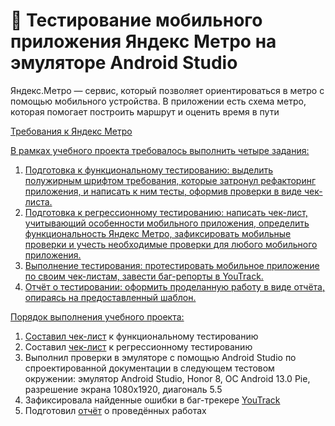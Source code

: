 # 📱 Тестирование мобильного приложения Яндекс Метро на эмуляторе Android Studio
Яндекс.Метро — сервис, который позволяет ориентироваться в метро с помощью мобильного устройства. В приложении есть схема метро, которая помогает построить маршрут и оценить время в пути

<a href="https://code.s3.yandex.net/qa/files/Yandex_metro.pdf">Требования к Яндекс Метро

В рамках учебного проекта требовалось выполнить четыре задания:
1. Подготовка к функциональному тестированию: выделить полужирным шрифтом требования, которые затронул рефакторинг приложения, и написать к ним тесты, оформив проверки в виде чек-листа.
2. Подготовка к регрессионному тестированию: написать чек-лист, учитывающий особенности мобильного приложения, определить функциональность Яндекс Метро, зафиксировать мобильные проверки и учесть необходимые проверки для любого мобильного приложения.
3. Выполнение тестирования: протестировать мобильное приложение по своим чек-листам, завести баг-репорты в YouTrack.
4. Отчёт о тестировании: оформить проделанную работу в виде отчёта, опираясь на предоставленный шаблон.

Порядок выполнения учебного проекта:
1. Составил <a href="https://docs.google.com/spreadsheets/d/13yArzuO6D5--gZFXthfAwlIA_fn5Aq8X4ZBtmTh5aFc/edit?gid=899462569#gid=899462569">чек-лист</a> к функциональному тестированию 
2. Составил <a href="https://docs.google.com/spreadsheets/d/13yArzuO6D5--gZFXthfAwlIA_fn5Aq8X4ZBtmTh5aFc/edit?gid=1540435533#gid=1540435533">чек-лист</a> к регрессионному тестированию 
3. Выполнил проверки в эмуляторе с помощью Android Studio по спроектированной документации в следующем тестовом окружении: эмулятор Android Studio, Honor 8, ОС Android 13.0 Pie, разрешение экрана 1080х1920, диагональ 5.5
4. Зафиксировала найденные ошибки в баг-трекере <a href="https://vil.youtrack.cloud/issues?q=project:%20%7B84M%7D%20and%20%D1%82%D0%B5%D0%B3:%20%7BSprint%203%7D%20">YouTrack</a>
5. Подготовил <a href="https://docs.google.com/document/d/1esagipoaG-vTdD5oxNRIiE_tcTa_s5J6iDO5PIcNlBA/edit">отчёт</a> о проведённых работах

